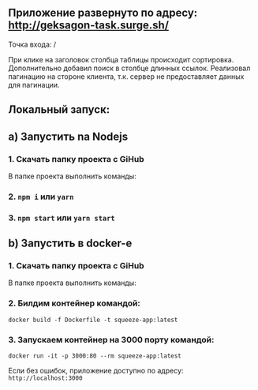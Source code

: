 ## Приложение развернуто по адресу: http://geksagon-task.surge.sh/
Точка входа: /

При клике на заголовок столбца таблицы происходит
сортировка. Дополнительно добавил поиск в столбце длинных ссылок.
Реализовал пагинацию на стороне клиента,
т.к. сервер не предоставляет данных для пагинации.

## Локальный запуск:
## a) Запустить nа Nodejs
### 1. Скачать папку проекта с GiHub
В папке проекта выполнить команды:
### 2. `npm i` или `yarn`
### 3. `npm start` или `yarn start`

## b) Запустить в docker-е
### 1. Скачать папку проекта с GiHub
В папке проекта выполнить команды:
### 2. Билдим контейнер командой:
`docker build -f Dockerfile -t squeeze-app:latest`
### 3. Запускаем контейнер на 3000 порту командой:
`docker run -it -p 3000:80 --rm squeeze-app:latest`

Если без ошибок, приложение доступно по адресу:
`http://localhost:3000`